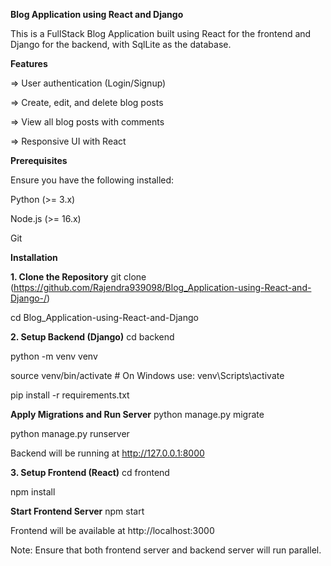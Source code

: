 **Blog Application using React and Django**

This is a FullStack Blog Application built using React for the frontend and Django for the backend, with SqlLite as the database.



**Features**

=> User authentication (Login/Signup)

=> Create, edit, and delete blog posts

=> View all blog posts with comments

=> Responsive UI with React

**Prerequisites**

Ensure you have the following installed:

Python (>= 3.x)

Node.js (>= 16.x)

Git

**Installation**

**1. Clone the Repository**
git clone (https://github.com/Rajendra939098/Blog_Application-using-React-and-Django-/)

cd Blog_Application-using-React-and-Django

**2. Setup Backend (Django)**
cd backend

python -m venv venv

source venv/bin/activate  # On Windows use: venv\Scripts\activate

pip install -r requirements.txt

**Apply Migrations and Run Server**
python manage.py migrate

python manage.py runserver

Backend will be running at http://127.0.0.1:8000

**3. Setup Frontend (React)**
cd frontend

npm install

**Start Frontend Server**
npm start

Frontend will be available at http://localhost:3000

Note: Ensure that both frontend server and backend server will run parallel.

